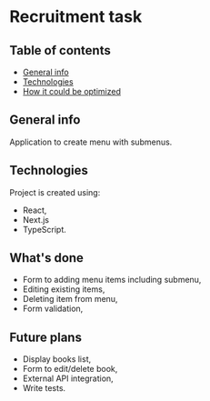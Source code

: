 # Recruitment task

## Table of contents

- [General info](#general-info)
- [Technologies](#technologies)
- [How it could be optimized](#how-it-could-be-optimized)

## General info

Application to create menu with submenus.

## Technologies

Project is created using:

- React,
- Next.js
- TypeScript.

## What's done

- Form to adding menu items including submenu,
- Editing existing items,
- Deleting item from menu,
- Form validation,

## Future plans

- Display books list,
- Form to edit/delete book,
- External API integration,
- Write tests.
